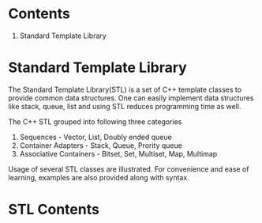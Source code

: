 # Contents
1. <a>Standard Template Library</a>

# Standard Template Library
The Standard Template Library(STL) is a set of C++ template classes to provide common data structures. One can easily implement data structures like stack, queue, list and using STL reduces programming time as well. 

The C++ STL grouped into following three categories
1) Sequences              - Vector, List, Doubly ended queue<br/>
2) Container Adapters     - Stack, Queue, Prority queue<br/>
3) Associative Containers - Bitset, Set, Multiset, Map, Multimap 

Usage of several STL classes are illustrated. For convenience and ease of learning, examples are also provided along with syntax.

# STL Contents
